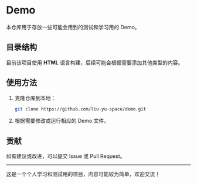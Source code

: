 # Demo

本仓库用于存放一些可能会用到的测试和学习用的 Demo。

## 目录结构

目前该项目使用 **HTML** 语言构建，后续可能会根据需要添加其他类型的内容。

## 使用方法

1. 克隆仓库到本地：
   ```bash
   git clone https://github.com/liu-yu-space/demo.git
   ```
2. 根据需要修改或运行相应的 Demo 文件。

## 贡献

如有建议或改进，可以提交 Issue 或 Pull Request。

---

这是一个个人学习和测试用的项目，内容可能较为简单，欢迎交流！
